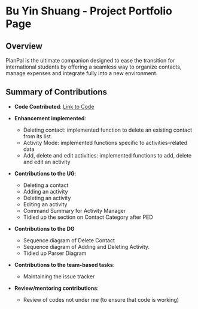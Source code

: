 # Bu Yin Shuang - Project Portfolio Page 

## Overview
PlanPal is the ultimate companion designed to ease the transition for international students by offering a seamless way to organize contacts, manage expenses and integrate fully into a new environment.

## Summary of Contributions
- **Code Contributed**: [Link to Code](https://nus-cs2113-ay2425s1.github.io/tp-dashboard/?search=crystal-bys&breakdown=true)

- **Enhancement implemented**:
  - Deleting contact: implemented function to delete an existing contact from its list.
  - Activity Mode:  implemented functions specific to activities-related data
  - Add, delete and edit activities: implemented functions to add, delete and edit an activity
- **Contributions to the UG**: 
  - Deleting a contact
  - Adding an activity 
  - Deleting an activity 
  - Editing an activity 
  - Command Summary for Activity Manager
  - Tidied up the section on Contact Category after PED
- **Contributions to the DG**
  - Sequence diagram of Delete Contact
  - Sequence diagram of Adding and Deleting Activity.
  - Tidied up Parser Diagram
- **Contributions to the team-based tasks**:
  - Maintaining the issue tracker
- **Review/mentoring contributions**: 
  - Review of codes not under me (to ensure that code is working)